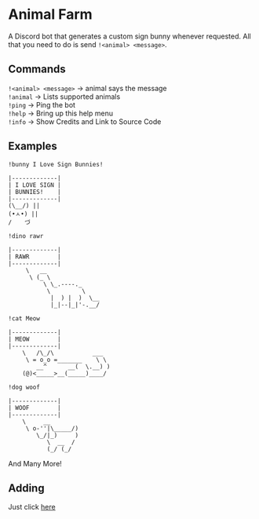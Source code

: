 # Animal Farm

A Discord bot that generates a custom sign bunny whenever requested. All that you need to do is send `!<animal> <message>`.

## Commands

`!<animal> <message>` -> animal says the message  
`!animal` -> Lists supported animals  
`!ping` -> Ping the bot  
`!help` -> Bring up this help menu  
`!info` -> Show Credits and Link to Source Code  

## Examples

`!bunny I Love Sign Bunnies!`

```text
|-------------|
| I LOVE SIGN |
| BUNNIES!    |
|-------------|
(\__/) ||
(•ㅅ•) ||
/ 　 づ
```

`!dino rawr`

```text
|-------------|
| RAWR        |
|-------------|
     \   __
      \ (_ \
          \ \_.----._
           \         \
            |  ) |  )  \__
            |_|--|_|'-.__/
```

`!cat Meow`

```text
|-------------|
| MEOW        |
|-------------|
    \   /\_/\           ___
     \ = o_o =_______    \ \
        __^      __(  \.__) )
    (@)<_____>__(_____)____/
```

`!dog woof`

```text
|-------------|
| WOOF        |
|-------------|
    \     __
     \ o-''|\_____/)
        \_/|_)     )
           \  __  /
           (_/ (_/
```

And Many More!

## Adding

Just click [here](https://discordapp.com/api/oauth2/authorize?scope=bot&client_id=511688790994059267)